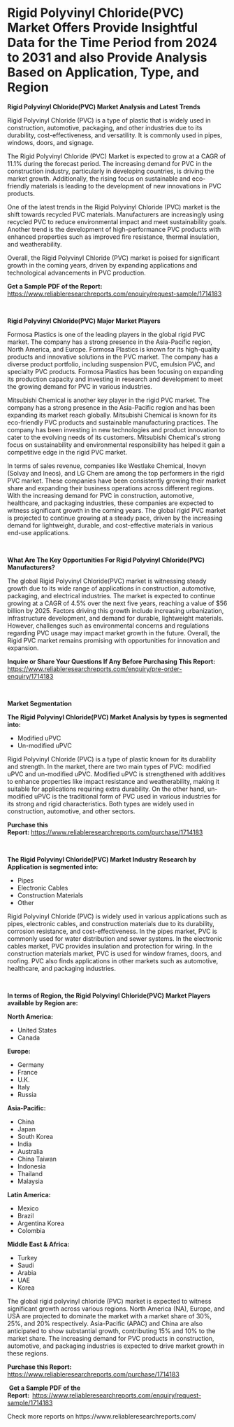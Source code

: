 <p><h1>Rigid Polyvinyl Chloride(PVC) Market Offers Provide Insightful Data for the Time Period from 2024 to 2031 and also Provide Analysis Based on Application, Type, and Region</h1></p><p><strong>Rigid Polyvinyl Chloride(PVC) Market Analysis and Latest Trends</strong></p>
<p><p>Rigid Polyvinyl Chloride (PVC) is a type of plastic that is widely used in construction, automotive, packaging, and other industries due to its durability, cost-effectiveness, and versatility. It is commonly used in pipes, windows, doors, and signage. </p><p>The Rigid Polyvinyl Chloride (PVC) Market is expected to grow at a CAGR of 11.1% during the forecast period. The increasing demand for PVC in the construction industry, particularly in developing countries, is driving the market growth. Additionally, the rising focus on sustainable and eco-friendly materials is leading to the development of new innovations in PVC products. </p><p>One of the latest trends in the Rigid Polyvinyl Chloride (PVC) market is the shift towards recycled PVC materials. Manufacturers are increasingly using recycled PVC to reduce environmental impact and meet sustainability goals. Another trend is the development of high-performance PVC products with enhanced properties such as improved fire resistance, thermal insulation, and weatherability. </p><p>Overall, the Rigid Polyvinyl Chloride (PVC) market is poised for significant growth in the coming years, driven by expanding applications and technological advancements in PVC production.</p></p>
<p><strong>Get a Sample PDF of the Report:&nbsp;</strong> <a href="https://www.reliableresearchreports.com/enquiry/request-sample/1714183">https://www.reliableresearchreports.com/enquiry/request-sample/1714183</a></p>
<p>&nbsp;</p>
<p><strong>Rigid Polyvinyl Chloride(PVC) Major Market Players</strong></p>
<p><p>Formosa Plastics is one of the leading players in the global rigid PVC market. The company has a strong presence in the Asia-Pacific region, North America, and Europe. Formosa Plastics is known for its high-quality products and innovative solutions in the PVC market. The company has a diverse product portfolio, including suspension PVC, emulsion PVC, and specialty PVC products. Formosa Plastics has been focusing on expanding its production capacity and investing in research and development to meet the growing demand for PVC in various industries.</p><p>Mitsubishi Chemical is another key player in the rigid PVC market. The company has a strong presence in the Asia-Pacific region and has been expanding its market reach globally. Mitsubishi Chemical is known for its eco-friendly PVC products and sustainable manufacturing practices. The company has been investing in new technologies and product innovation to cater to the evolving needs of its customers. Mitsubishi Chemical's strong focus on sustainability and environmental responsibility has helped it gain a competitive edge in the rigid PVC market.</p><p>In terms of sales revenue, companies like Westlake Chemical, Inovyn (Solvay and Ineos), and LG Chem are among the top performers in the rigid PVC market. These companies have been consistently growing their market share and expanding their business operations across different regions. With the increasing demand for PVC in construction, automotive, healthcare, and packaging industries, these companies are expected to witness significant growth in the coming years. The global rigid PVC market is projected to continue growing at a steady pace, driven by the increasing demand for lightweight, durable, and cost-effective materials in various end-use applications.</p></p>
<p>&nbsp;</p>
<p><strong>What Are The Key Opportunities For Rigid Polyvinyl Chloride(PVC) Manufacturers?</strong></p>
<p><p>The global Rigid Polyvinyl Chloride(PVC) market is witnessing steady growth due to its wide range of applications in construction, automotive, packaging, and electrical industries. The market is expected to continue growing at a CAGR of 4.5% over the next five years, reaching a value of $56 billion by 2025. Factors driving this growth include increasing urbanization, infrastructure development, and demand for durable, lightweight materials. However, challenges such as environmental concerns and regulations regarding PVC usage may impact market growth in the future. Overall, the Rigid PVC market remains promising with opportunities for innovation and expansion.</p></p>
<p><strong>Inquire or Share Your Questions If Any Before Purchasing This Report:</strong> <a href="https://www.reliableresearchreports.com/enquiry/pre-order-enquiry/1714183">https://www.reliableresearchreports.com/enquiry/pre-order-enquiry/1714183</a></p>
<p>&nbsp;</p>
<p><strong>Market Segmentation</strong></p>
<p><strong>The Rigid Polyvinyl Chloride(PVC) Market Analysis by types is segmented into:</strong></p>
<p><ul><li>Modified uPVC</li><li>Un-modified uPVC</li></ul></p>
<p><p>Rigid Polyvinyl Chloride (PVC) is a type of plastic known for its durability and strength. In the market, there are two main types of PVC: modified uPVC and un-modified uPVC. Modified uPVC is strengthened with additives to enhance properties like impact resistance and weatherability, making it suitable for applications requiring extra durability. On the other hand, un-modified uPVC is the traditional form of PVC used in various industries for its strong and rigid characteristics. Both types are widely used in construction, automotive, and other sectors.</p></p>
<p><strong>Purchase this Report:&nbsp;</strong><a href="https://www.reliableresearchreports.com/purchase/1714183">https://www.reliableresearchreports.com/purchase/1714183</a></p>
<p>&nbsp;</p>
<p><strong>The Rigid Polyvinyl Chloride(PVC) Market Industry Research by Application is segmented into:</strong></p>
<p><ul><li>Pipes</li><li>Electronic Cables</li><li>Construction Materials</li><li>Other</li></ul></p>
<p><p>Rigid Polyvinyl Chloride (PVC) is widely used in various applications such as pipes, electronic cables, and construction materials due to its durability, corrosion resistance, and cost-effectiveness. In the pipes market, PVC is commonly used for water distribution and sewer systems. In the electronic cables market, PVC provides insulation and protection for wiring. In the construction materials market, PVC is used for window frames, doors, and roofing. PVC also finds applications in other markets such as automotive, healthcare, and packaging industries.</p></p>
<p>&nbsp;</p>
<p><strong>In terms of Region, the Rigid Polyvinyl Chloride(PVC) Market Players available by Region are:</strong></p>
<p>
    <p> <strong> North America: </strong>
        <ul>
            <li>United States</li>
            <li>Canada</li>
        </ul>
        </p> 
    <p> <strong> Europe: </strong>
        <ul>
            <li>Germany</li>
            <li>France</li>
            <li>U.K.</li>
            <li>Italy</li>
            <li>Russia</li>
        </ul>
        </p> 
    <p> <strong> Asia-Pacific: </strong>
        <ul>
            <li>China</li>
            <li>Japan</li>
            <li>South Korea</li>
            <li>India</li>
            <li>Australia</li>
            <li>China Taiwan</li>
            <li>Indonesia</li>
            <li>Thailand</li>
            <li>Malaysia</li>
        </ul>
        </p> 
    <p> <strong> Latin America: </strong>
        <ul>
            <li>Mexico</li>
            <li>Brazil</li>
            <li>Argentina Korea</li>
            <li>Colombia</li>
        </ul>
        </p> 
    <p> <strong> Middle East & Africa: </strong>
        <ul>
            <li>Turkey</li>
            <li>Saudi</li>
            <li>Arabia</li>
            <li>UAE</li>
            <li>Korea</li>
        </ul>
    </p>
    </p>
<p><p>The global rigid polyvinyl chloride (PVC) market is expected to witness significant growth across various regions. North America (NA), Europe, and USA are projected to dominate the market with a market share of 30%, 25%, and 20% respectively. Asia-Pacific (APAC) and China are also anticipated to show substantial growth, contributing 15% and 10% to the market share. The increasing demand for PVC products in construction, automotive, and packaging industries is expected to drive market growth in these regions.</p></p>
<p><strong>Purchase this Report: </strong><a href="https://www.reliableresearchreports.com/purchase/1714183">https://www.reliableresearchreports.com/purchase/1714183</a></p>
<p>&nbsp;<strong>Get a Sample PDF of the Report:&nbsp;&nbsp;</strong><a href="https://www.reliableresearchreports.com/enquiry/request-sample/1714183">https://www.reliableresearchreports.com/enquiry/request-sample/1714183</a></p>
<p><strong></strong></p>
<p>Check more reports on https://www.reliableresearchreports.com/</p>